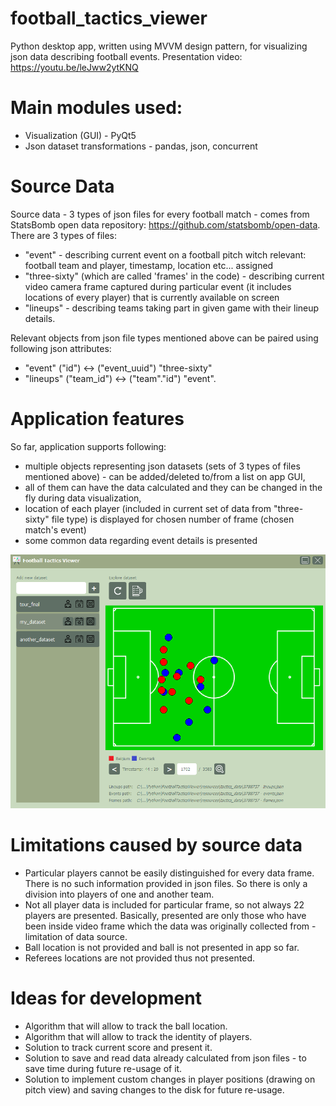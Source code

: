 # football_tactics_viewer
Python desktop app, written using MVVM design pattern, for visualizing json data describing football events. 
Presentation video: https://youtu.be/leJww2ytKNQ

# Main modules used:
- Visualization  (GUI)          - PyQt5
- Json dataset transformations  - pandas, json, concurrent

# Source Data
Source data - 3 types of json files for every football match - comes from StatsBomb open data repository: https://github.com/statsbomb/open-data.
There are 3 types of files:
- "event" - describing current event on a football pitch witch relevant: football team and player, timestamp, location etc... assigned
- "three-sixty" (which are called 'frames' in the code) - describing current video camera frame captured during particular event (it includes locations of every player) that is currently available on screen
- "lineups" - describing teams taking part in given game with their lineup details.

Relevant objects from json file types mentioned above can be paired using following json attributes:
- "event" ("id")        <-> ("event_uuid") "three-sixty"
- "lineups" ("team_id") <-> ("team"."id") "event".

# Application features
So far, application supports following:
- multiple objects representing json datasets (sets of 3 types of files mentioned above) - can be added/deleted to/from a list on app GUI,
- all of them can have the data calculated and they can be changed in the fly during data visualization,
- location of each player (included in current set of data from "three-sixty" file type) is displayed for chosen number of frame (chosen match's event)
- some common data regarding event details is presented

![My Image](/Resources/img/sample_screen_2.PNG)

# Limitations caused by source data
- Particular players cannot be easily distinguished for every data frame. There is no such information provided in json files. So there is only a division into players of one and another team. 
- Not all player data is included for particular frame, so not always 22 players are presented. Basically, presented are only those who have been inside video frame which the data was originally collected from - limitation of data source.
- Ball location is not provided and ball is not presented in app so far.
- Referees locations are not provided thus not presented.

# Ideas for development
- Algorithm that will allow to track the ball location.
- Algorithm that will allow to track the identity of players.
- Solution to track current score and present it.
- Solution to save and read data already calculated from json files - to save time during future re-usage of it.
- Solution to implement custom changes in player positions (drawing on pitch view) and saving changes to the disk for future re-usage.